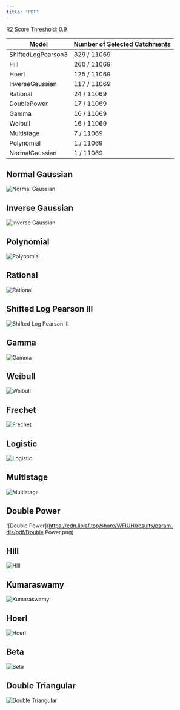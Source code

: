 ```yaml
---
title: "PDF"
---
```


R2 Score Threshold: 0.9

| Model              | Number of Selected Catchments |
| ------------------ | ----------------------------- |
| ShiftedLogPearson3 | 329 / 11069                   |
| Hill               | 260 / 11069                   |
| Hoerl              | 125 / 11069                   |
| InverseGaussian    | 117 / 11069                   |
| Rational           | 24 / 11069                    |
| DoublePower        | 17 / 11069                    |
| Gamma              | 16 / 11069                    |
| Weibull            | 16 / 11069                    |
| Multistage         | 7 / 11069                     |
| Polynomial         | 1 / 11069                     |
| NormalGaussian     | 1 / 11069                     |

## Normal Gaussian

![Normal Gaussian](https://cdn.liblaf.top/share/WFIUH/results/param-dis/pdf/NormalGaussian.png)

## Inverse Gaussian

![Inverse Gaussian](https://cdn.liblaf.top/share/WFIUH/results/param-dis/pdf/InverseGaussian.png)

## Polynomial

![Polynomial](https://cdn.liblaf.top/share/WFIUH/results/param-dis/pdf/Polynomial.png)

## Rational

![Rational](https://cdn.liblaf.top/share/WFIUH/results/param-dis/pdf/Rational.png)

## Shifted Log Pearson III

![Shifted Log Pearson III](https://cdn.liblaf.top/share/WFIUH/results/param-dis/pdf/ShiftedLogPearson3.png)

## Gamma

![Gamma](https://cdn.liblaf.top/share/WFIUH/results/param-dis/pdf/Gamma.png)

## Weibull

![Weibull](https://cdn.liblaf.top/share/WFIUH/results/param-dis/pdf/Weibull.png)

## Frechet

![Frechet](https://cdn.liblaf.top/share/WFIUH/results/param-dis/pdf/Frechet.png)

## Logistic

![Logistic](https://cdn.liblaf.top/share/WFIUH/results/param-dis/pdf/Logistic.png)

## Multistage

![Multistage](https://cdn.liblaf.top/share/WFIUH/results/param-dis/pdf/Multistage.png)

## Double Power

![Double Power](https://cdn.liblaf.top/share/WFIUH/results/param-dis/pdf/Double Power.png)

## Hill

![Hill](https://cdn.liblaf.top/share/WFIUH/results/param-dis/pdf/Hill.png)

## Kumaraswamy

![Kumaraswamy](https://cdn.liblaf.top/share/WFIUH/results/param-dis/pdf/Kumaraswamy.png)

## Hoerl

![Hoerl](https://cdn.liblaf.top/share/WFIUH/results/param-dis/pdf/Hoerl.png)

## Beta

![Beta](https://cdn.liblaf.top/share/WFIUH/results/param-dis/pdf/Beta.png)

## Double Triangular

![Double Triangular](https://cdn.liblaf.top/share/WFIUH/results/param-dis/pdf/DoubleTriangular.png)
